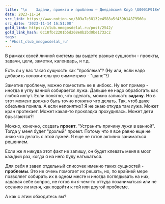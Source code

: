 ```yaml
---
title: "\n    Задачи, проекты и проблемы — Джедайский Клуб \U0001F918✖️\U0001F469‍\U0001F4BB‍\n"
date: 2023-11-14
src_link: https://www.notion.so/303a7e38132e4588a5f439b14879560a
src_date: '2023-11-14 16:51:00'
gold_link: https://club.mnogosdelal.ru/post/2542/
gold_link_hash: 0c18fbc2201b5d268e8b2bd0be1732c2
tags:
- '#host_club_mnogosdelal_ru'
---
```




В рамках своей личной системы вы выдете разные сущности - проекты, задачи, цели, заметки, календарь, и т.д.



Есть ли у вас такая сущность как "проблема"? (Ну или, если надо добавить положительную симметрию - "шанс"?)

Заметив проблему, можно поместить ее в инбокс. Ну вот пример - иногда в углу ванной собирается лужа. Дальше ее надо обработать как любой инпут. Если понятно, что сделать, можно записать **задачу**. Но в этот момент должно быть точно понятно что делать. Так, чтоб даже обезъяна поняла. А если непонятно? Я не знаю откуда там лужа. Может кран протекает. Может какая-то прокладка прохудилась. Может дети брызгаются?!


Можно, конечно, создать **проект**. "Устранить причину лужи в ванной". Тогда у меня будет "дохлый" проект. Потому что я все равно еще не знаю что делать с этой лужей. Я еще не готов активно заниматься решением.


Если же я никуда этот факт не запишу, он будет клевать меня в мозг каждый раз, когда я на него буду натыкаться.


Для себя я завел отдельный списочек именно таких сущностей - **проблемы**. Это не очень помогает их решать, но, по крайней мере позволяет собирать их в одном месте и иногда поглядывать на них, задавая себе вопрос, не готов ли я чем-то оттуда позаниматься или не осенило ли меня, как подойти к той или другой проблеме.


А как с этим обходитесь вы?
